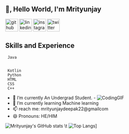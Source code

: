 ## 👋, Hello World, I'm Mrityunjay
[<img src='https://cdn.jsdelivr.net/npm/simple-icons@3.0.1/icons/github.svg' alt='github' height='40'>](https://github.com/https://github.com/Mrityunjaydeepak)  [<img src='https://cdn.jsdelivr.net/npm/simple-icons@3.0.1/icons/linkedin.svg' alt='linkedin' height='40'>](https://www.linkedin.com/in/https://www.linkedin.com/in/mrityunjay-deepak//)  [<img src='https://cdn.jsdelivr.net/npm/simple-icons@3.0.1/icons/instagram.svg' alt='instagram' height='40'>](https://www.instagram.com/https://www.instagram.com/thakur_mrityunjaydeepak//)  [<img src='https://cdn.jsdelivr.net/npm/simple-icons@3.0.1/icons/twitter.svg' alt='twitter' height='40'>](https://twitter.com/https://twitter.com/maddytkd)  
## Skills and Experience                                                            
                                                 
     Java                    
   

     Kotlin
     Python
     HTML
     CSS 
     C++             


 - 🔭 I’m currently An Undergrad Student.                                             - ![CodingGIF](https://user-images.githubusercontent.com/40417995/154029096-b8746344-a4b7-4f43-b63a-8cf01d1e53c0.gif)
 - 🌱 I’m currently learning Machine learning  
 - 📫  reach me: mrityunjaydeepak22@gmailcom 
 - 😄 Pronouns: HE/HIM 




  ![Mrityunjay's GitHub stats](https://github-readme-stats.vercel.app/api?username=Mrityunjaydeepak&theme=gotham_icons=true)                                                         \t ![Top Langs](https://github-readme-stats.vercel.app/api/top-langs/?username=https://github.com/Mrityunjaydeepak)]





